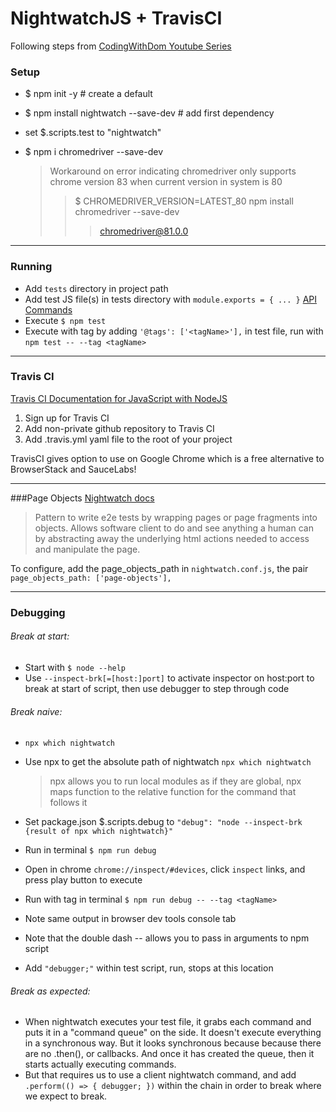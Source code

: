 # NightwatchJS + TravisCI

Following steps from [CodingWithDom Youtube Series](https://www.youtube.com/watch?v=TCOPxAKrwUY&list=PLHe-juD38yt4t38EsggDx2viWXz9Dc0OS&index=5)


### Setup

- $ npm init -y # create a default 
- $ npm install nightwatch --save-dev # add first dependency
- set $.scripts.test to "nightwatch"
- $ npm i chromedriver --save-dev

    >Workaround on error indicating chromedriver only supports chrome version 83 when current version in system is 80 
    >>$ CHROMEDRIVER_VERSION=LATEST_80 npm install chromedriver --save-dev
    >>> chromedriver@81.0.0

____


### Running

- Add ```tests``` directory in project path
- Add test JS file(s) in tests directory with ```module.exports = { ... }``` [API Commands](https://nightwatchjs.org/api/commands/)
- Execute ```$ npm test```
- Execute with tag by adding ```'@tags': ['<tagName>'],``` in test file, run with ```npm test -- --tag <tagName>``` 

____


### Travis CI
[Travis CI Documentation for JavaScript with NodeJS](https://docs.travis-ci.com/user/languages/javascript-with-nodejs)

1. Sign up for Travis CI
2. Add non-private github repository to Travis CI
3. Add .travis.yml yaml file to the root of your project

TravisCI gives option to use on Google Chrome
    which is a free alternative to BrowserStack and SauceLabs!

___


###Page Objects
[Nightwatch docs](https://nightwatchjs.org/guide/working-with-page-objects/)
>Pattern to write e2e tests by wrapping pages or page fragments into objects. Allows software client to do and see anything a human can by abstracting away the underlying html actions needed to access and manipulate the page.

To configure, add the page_objects_path in ```nightwatch.conf.js```, the pair ```page_objects_path: ['page-objects'],```


____


### Debugging
###### Break at start:

- Start with ```$ node --help```
- Use ```--inspect-brk[=[host:]port]``` to activate inspector on host:port to break at start of script, then use debugger to step through code

###### Break naive:
- ```npx which nightwatch```
- Use npx to get the absolute path of nightwatch ```npx which nightwatch```

    >npx allows you to run local modules as if they are global, npx maps function to the relative function for the command that follows it

- Set package.json $.scripts.debug to ```"debug": "node --inspect-brk {result of npx which nightwatch}"```
- Run in terminal ```$ npm run debug```
- Open in chrome  ```chrome://inspect/#devices```, click ```inspect``` links, and press play button to execute 
- Run with tag in terminal ```$ npm run debug -- --tag <tagName>```
- Note same output in browser dev tools console tab
- Note that the double dash -- allows you to pass in arguments to npm script
- Add ```"debugger;"``` within test script, run, stops at this location

###### Break as expected:
* When nightwatch executes your test file, it grabs each command and puts it in a "command queue" on the side. It doesn't execute 
everything in a synchronous way. But it looks synchronous because because there are no .then(), or callbacks. And once it has created the queue, then it starts actually executing commands.
* But that requires us to use a client nightwatch command, and add ```.perform(() => { debugger; })``` within the chain in order to break where we expect to break.
